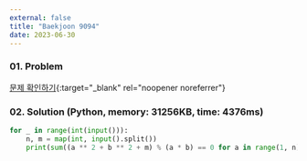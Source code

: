 ```yaml
---
external: false
title: "Baekjoon 9094"
date: 2023-06-30
---
```


### 01. Problem

[문제 확인하기](https://www.acmicpc.net/problem/9094){:target="_blank" rel="noopener noreferrer"}

### 02. Solution (Python, memory: 31256KB, time: 4376ms)

```python
for _ in range(int(input())):
    n, m = map(int, input().split())
    print(sum((a ** 2 + b ** 2 + m) % (a * b) == 0 for a in range(1, n) for b in range(a + 1, n)))
```

